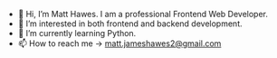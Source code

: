 - 👋 Hi, I’m Matt Hawes. I am a professional Frontend Web Developer.
- 👀 I’m interested in both frontend and backend development. 
- 🌱 I’m currently learning Python. 
- 📫 How to reach me -> matt.jameshawes2@gmail.com

<!---
Matt-J-Hawes/Matt-J-Hawes is a ✨ special ✨ repository because its `README.md` (this file) appears on your GitHub profile.
You can click the Preview link to take a look at your changes.
--->
